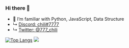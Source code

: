 ### Hi there 👋

- 🌱 I’m familiar with Python, JavaScript, Data Structure
- ↳ [Discord: chili#7777](https://stackedit.io/https://discordapp.com/users/407759734305849345)
- ↳ [Twitter: @777_chili](https://twitter.com/777_chili)


[![Top Langs](https://github-readme-stats.vercel.app/api/top-langs/?username=chilipolygon&layout=compact)](https://github.com/chilipolygon/github-readme-stats)
<img src="https://github-readme-stats.vercel.app/api?username=chilipolygon&&show_icons=true&title_color=ffffff&icon_color=bb2acf&text_color=daf7dc&bg_color=151515">
